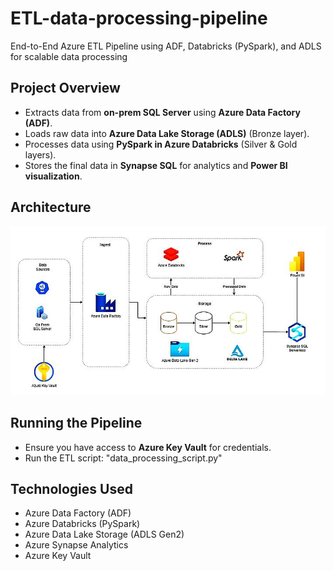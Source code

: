 # ETL-data-processing-pipeline
End-to-End Azure ETL Pipeline using ADF, Databricks (PySpark), and ADLS for scalable data processing

## Project Overview
- Extracts data from **on-prem SQL Server** using **Azure Data Factory (ADF)**.
- Loads raw data into **Azure Data Lake Storage (ADLS)** (Bronze layer).
- Processes data using **PySpark in Azure Databricks** (Silver & Gold layers).
- Stores the final data in **Synapse SQL** for analytics and **Power BI visualization**.

## Architecture
![ETL Flow](ETL-flowchart.jpeg)

## Running the Pipeline
- Ensure you have access to **Azure Key Vault** for credentials.
- Run the ETL script:
"data_processing_script.py"


## Technologies Used
- Azure Data Factory (ADF)
- Azure Databricks (PySpark)
- Azure Data Lake Storage (ADLS Gen2)
- Azure Synapse Analytics
- Azure Key Vault

